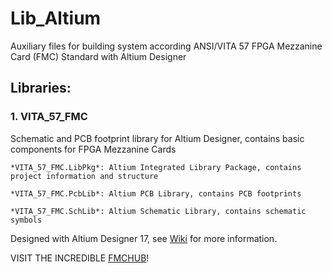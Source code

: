 # Lib_Altium
Auxiliary files for building system according ANSI/VITA 57 FPGA Mezzanine Card (FMC) Standard with Altium Designer

## Libraries:
### 1. VITA_57_FMC
Schematic and PCB footprint library for Altium Designer, contains basic components for FPGA Mezzanine Cards

	*VITA_57_FMC.LibPkg*: Altium Integrated Library Package, contains project information and structure

	*VITA_57_FMC.PcbLib*: Altium PCB Library, contains PCB footprints

	*VITA_57_FMC.SchLib*: Altium Schematic Library, contains schematic symbols


Designed with Altium Designer 17, see [Wiki](https://github.com/FMCHUB/Lib_Altium/wiki) for more information.

VISIT THE INCREDIBLE [FMCHUB](http://www.fmchub.com/)!
